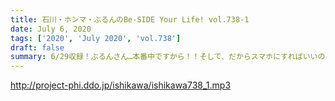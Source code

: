 ```yaml
---
title: 石川・ホンマ・ぶるんのBe-SIDE Your Life! vol.738-1
date: July 6, 2020
tags: ['2020', 'July 2020', 'vol.738']
draft: false
summary: 6/29収録！ぶるんさん…本番中ですから！！そして、だからスマホにすればいいのに…なお話。
---
```


http://project-phi.ddo.jp/ishikawa/ishikawa738_1.mp3